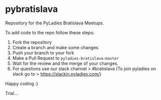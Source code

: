 # pybratislava

Repository for the PyLadies Bratislava Meetups.

To add code to the repo follow these steps:
1. Fork the repository
2. Create a branch and make some changes
3. Push your branch to your fork
4. Make a Pull Request to `pyladies-bratislava:master`
5. Wait for the review and the merge of your changes.
6. For questions use our slack channel > #bratislava (To join pyladies on slack go to > https://slackin.pyladies.com/)

Happy coding :)

Trial...